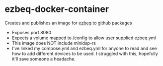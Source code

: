 # ezbeq-docker-container

Creates and publishes an image for [ezbeq](https://github.com/3ll3d00d/ezbeq) to github packages

* Exposes port 8080 
* Expects a volume mapped to /config to allow user supplied ezbeq.yml
* This image does NOT include minidsp-rs
* I've linked my compose.yml and ezbeq.yml for anyone to read and see how to add different devices to be used. I struggled with this, hopefully it'll save someone a headache.

